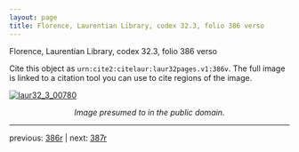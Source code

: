 ```yaml
---
layout: page
title: Florence, Laurentian Library, codex 32.3, folio 386 verso
---
```


Florence, Laurentian Library, codex 32.3, folio 386 verso

Cite this object as `urn:cite2:citelaur:laur32pages.v1:386v`.  The full image is linked to a citation tool you can use to cite regions of the image.

[![laur32_3_00780](http://www.homermultitext.org/iipsrv?IIIF=/project/homer/pyramidal/deepzoom/citelaur/laur32imgs/v1/laur32_3_00780.tif/full/800,/0/default.jpg)](http://www.homermultitext.org/ict2/?urn=urn:cite2:citelaur:laur32imgs.v1:laur32_3_00780) 

<p style="text-align: center; font-style: italic;">Image presumed to in the public domain.</p>

---

previous: [386r](../386r/) | next: [387r](../387r/)